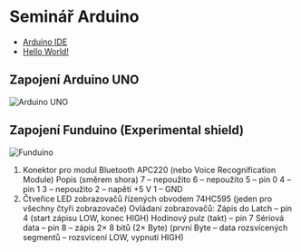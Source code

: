 # Seminář Arduino

- [Arduino IDE](https://github.com/standav/arduino/blob/master/docs/01.md)
- [Hello World!](https://github.com/standav/arduino/blob/master/docs/02.md)

## Zapojení Arduino UNO
![Arduino UNO](https://www.arduino.cc/en/uploads/Tutorial/ArduinoUNO_bb.png)

## Zapojení Funduino (Experimental shield)
![Funduino](http://kabinet.fyzika.net/dilna/ARDUINO/img/multi-shield.png)

1. Konektor pro modul Bluetooth APC220 (nebo Voice Recognification Module)
Popis (směrem shora)
7 – nepoužito
6 – nepoužito
5 – pin 0
4 – pin 1
3 – nepoužito
2 – napětí +5 V
1 – GND
2. Čtveřice LED zobrazovačů řízených obvodem 74HC595 (jeden pro všechny čtyři zobrazovače)
Ovládaní zobrazovačů:
Zápis do Latch – pin 4 (start zápisu LOW, konec HIGH)
Hodinový pulz (takt) – pin 7
Sériová data – pin 8 – zápis 2× 8 bitů (2× Byte)
(první Byte – data rozsvícených segmentů – rozsvícení LOW, vypnutí HIGH)
